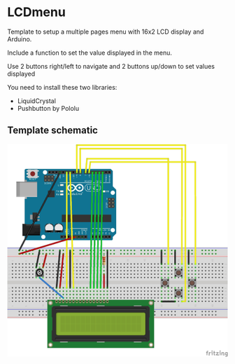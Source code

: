 # LCDmenu
Template to setup a multiple pages menu with 16x2 LCD display and Arduino.

Include a function to set the value displayed in the menu.

Use 2 buttons right/left to navigate
and 2 buttons up/down to set values displayed

You need to install these two libraries:
- LiquidCrystal
- Pushbutton by Pololu

## Template schematic

![image](/images/LCDmenu_Setup_bb.jpg)
